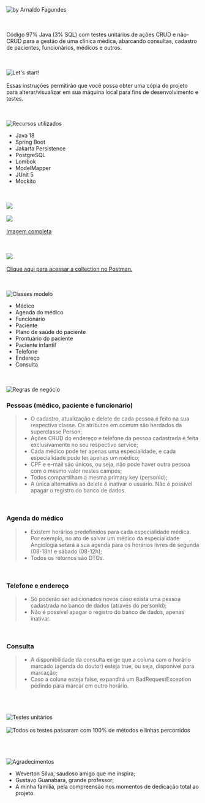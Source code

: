 <img src="https://i.imgur.com/SqJnBIO.png" title="Clinic Register System" alt="by Arnaldo Fagundes">

</br></br>Código 97% Java (3% SQL) com testes unitários de ações CRUD e não-CRUD para a gestão de uma clínica médica, abarcando consultas, 
cadastro de pacientes, funcionários, médicos e outros.</br></br></br>


<img src="https://i.imgur.com/6JrxQqr.png" title="Let&#39;s start!"/></br></br>
Essas instruções permitirão que você possa obter uma cópia do projeto para alterar/visualizar em sua máquina local para
fins de desenvolvimento e testes.</br></br></br>

<img src="https://i.imgur.com/nwNeYnd.png" title="Recursos utilizados"/></br>
- Java 18</br>
- Spring Boot</br>
- Jakarta Persistence</br>
- PostgreSQL</br>
- Lombok</br>
- ModelMapper</br>
- JUnit 5</br>
- Mockito</br></br></br>

<img src="https://i.imgur.com/mDTxaKb.png"></br></br>
<img src="https://i.imgur.com/14cAmK7.jpg"></br></br>
<a href="https://i.imgur.com/14cAmK7.jpg">Imagem completa</a></br></br></br>


<img src="https://i.imgur.com/hgG53ae.png"></br></br>
<a href="https://documenter.getpostman.com/view/20932178/UzBpLRkn">Clique aqui para acessar a collection no Postman.</a></br></br></br>


<img src="https://i.imgur.com/rYHmz18.png" title="Classes modelo"/></br>
- Médico</br>
- Agenda do médico</br>
- Funcionário</br>
- Paciente</br>
- Plano de saúde do paciente</br>
- Prontuário do paciente</br>
- Paciente infantil</br>
- Telefone</br>
- Endereço</br>
- Consulta</br></br></br>


<img src="https://i.imgur.com/VjCc7p6.png" title="Regras de negócio"/></br>
<h3>Pessoas (médico, paciente e funcionário)</h3>

> - O cadastro, atualização e delete de cada pessoa é feito na sua respectiva classe. Os atributos em comum são herdados da superclasse Person;</br>
> - Ações CRUD do endereço e telefone da pessoa cadastrada é feita exclusivamente no seu respectivo service;</br>
> - Cada médico pode ter apenas uma especialidade, e cada especialidade pode ter apenas um médico;</br>
> - CPF e e-mail são únicos, ou seja, não pode haver outra pessoa com o mesmo valor nestes campos;</br>
> - Todos compartilham a mesma primary key (personId);</br>
> - A única alternativa ao delete é inativar o usuário. Não é possível apagar o registro do banco de dados.

</br><h3>Agenda do médico</h3>
> - Existem horários predefinidos para cada especialidade médica. Por exemplo, no ato de salvar um médico da especialidade Angiologia setará a sua agenda para os horários livres de segunda (08-18h) e sábado (08-12h);</br>
> - Todos os retornos são DTOs.

</br><h3>Telefone e endereço</h3>
> - Só poderão ser adicionados novos caso exista uma pessoa cadastrada no banco de dados (através do personId);</br>
> - Não é possível apagar o registro do banco de dados, apenas inativar.

</br><h3>Consulta</h3>
> - A disponibilidade da consulta exige que a coluna com o horário marcado (agenda do doutor) esteja true, ou seja, disponível para marcação;</br>
> - Caso a coluna esteja false, expandirá um BadRequestException pedindo para marcar em outro horário.


</br></br></br><img src="https://i.imgur.com/SzfgmjV.png" title="Testes unitários"/></br></br>
<img src="https://i.imgur.com/FNWdbHS.png" title="Todos os testes passaram com 100% de métodos e linhas percorridos"/>


</br></br></br><img src="https://i.imgur.com/JamBcYI.png" title="Agradecimentos"/></br>
- Weverton Silva, saudoso amigo que me inspira;</br>
- Gustavo Guanabara, grande professor;
- A minha família, pela compreensão nos momentos de dedicação total ao projeto.